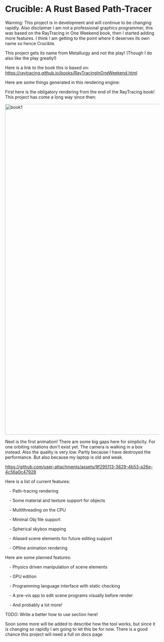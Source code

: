 # Crucible: A Rust Based Path-Tracer

Warning: This project is in development and will continue to be changing rapidly. Also disclaimer
I am not a professional graphics programmer, this was based on the RayTracing in One Weekend book, then
I started adding more features. I think I am getting to the point where it deserves its own name so hence
Crucible. 

This project gets its name from Metallurgy and not the play! (Though I do also like the play greatly!)

Here is a link to the book this is based on:
https://raytracing.github.io/books/RayTracingInOneWeekend.html

Here are some things generated in this rendering engine:

First here is the obligatory rendering from the end of the RayTracing book! This project has
come a long way since then:

<img width="1920" height="1080" alt="book1" src="https://github.com/user-attachments/assets/9a231f02-2bd9-435e-9e46-47bdb67f6203" />

Next is the first animation! There are some big gaps here for simplicity. For one orbiting rotations
don't exist yet. The camera is walking in a box instead. Also the quality is very low. Partly because I have
destroyed the performance. But also because my laptop is old and weak.


https://github.com/user-attachments/assets/9f295113-3829-4b53-a26e-4c56a0c47928


Here is a list of current features:

&emsp;- Path-tracing rendering

&emsp;- Some material and texture support for objects

&emsp;- Multithreading on the CPU

&emsp;- Minimal Obj file support

&emsp;- Spherical skybox mapping

&emsp;- Aliased scene elements for future editing support

&emsp;- Offline animation rendering

Here are some planned features:

&emsp;- Physics driven manipulation of scene elements

&emsp;- GPU edition

&emsp;- Programming language interface with static checking

&emsp;- A pre-vis app to edit scene programs visually before render

&emsp;- And probably a lot more!

TODO: Write a better how to use section here!

Soon some more will be added to describe how the tool works, but since it is changing so rapidly I am going to
let this be for now. There is a good chance this project will need a full on docs page
